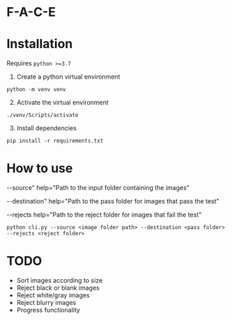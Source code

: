 # F-A-C-E

# Installation

Requires `python >=3.7`

1. Create a python virtual environment

```
python -m venv venv
```

2. Activate the virtual environment

```
./venv/Scripts/activate
```

3. Install dependencies

```
pip install -r requirements.txt
```

# How to use

--source" help="Path to the input folder containing the images"

--destination" help="Path to the pass folder for images that pass the test"

--rejects help="Path to the reject folder for images that fail the test"

```
python cli.py --source <image folder path> --destination <pass folder> --rejects <reject folder>
```

# TODO

- Sort images according to size
- Reject black or blank images
- Reject white/gray images
- Reject blurry images
- Progress functionality

